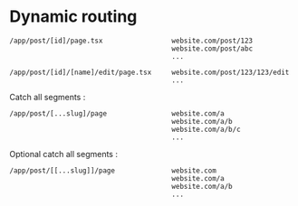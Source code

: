 <!-- .slide: class="two-column with-code" -->

# Dynamic routing

```
/app/post/[id]/page.tsx                 website.com/post/123
                                        website.com/post/abc
                                        ...

/app/post/[id]/[name]/edit/page.tsx     website.com/post/123/123/edit
                                        ...
```

Catch all segments :

```
/app/post/[...slug]/page                website.com/a
                                        website.com/a/b
                                        website.com/a/b/c
                                        ...
```

Optional catch all segments :

```
/app/post/[[...slug]]/page              website.com
                                        website.com/a
                                        website.com/a/b
                                        ...
```

